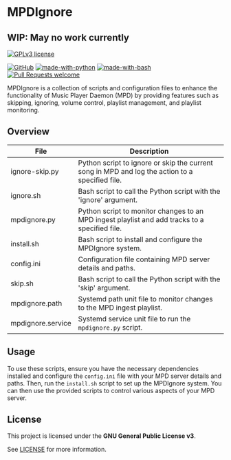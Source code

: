 # MPDIgnore
## WIP: May no work currently

[![GPLv3 license](https://img.shields.io/badge/License-GPLv3-blue.svg)](http://perso.crans.org/besson/LICENSE.html)

[![GitHub](https://badgen.net/badge/icon/github?icon=github&label)](https://github.com)
[![made-with-python](https://img.shields.io/badge/Made%20with-Python-1f425f.svg)](https://www.python.org/)
[![made-with-bash](https://img.shields.io/badge/Made%20with-Bash-1f425f.svg)](https://www.gnu.org/software/bash/)
[![Pull Requests welcome](https://img.shields.io/badge/PRs-welcome-ff69b4.svg?style=flat-square)](https://github.com/bonelifer/mpd-scripts/issues?q=is%3Aissue+is%3Aopen+label%3A%22help+wanted%22)

MPDIgnore is a collection of scripts and configuration files to enhance the functionality of Music Player Daemon (MPD) by providing features such as skipping, ignoring, volume control, playlist management, and playlist monitoring.

## Overview

| File                       | Description                                                                                     |
|----------------------------|-------------------------------------------------------------------------------------------------|
| ignore-skip.py | Python script to ignore or skip the current song in MPD and log the action to a specified file. |
| ignore.sh | Bash script to call the Python script with the 'ignore' argument.                               |
| mpdignore.py | Python script to monitor changes to an MPD ingest playlist and add tracks to a specified file.   |
| install.sh | Bash script to install and configure the MPDIgnore system.                                        |
| config.ini | Configuration file containing MPD server details and paths.                                       |
| skip.sh | Bash script to call the Python script with the 'skip' argument.                                    |
| mpdignore.path | Systemd path unit file to monitor changes to the MPD ingest playlist.                             |
| mpdignore.service | Systemd service unit file to run the `mpdignore.py` script.                                       |

## Usage

To use these scripts, ensure you have the necessary dependencies installed and configure the `config.ini` file with your MPD server details and paths. Then, run the `install.sh` script to set up the MPDIgnore system. You can then use the provided scripts to control various aspects of your MPD server.

## License

This project is licensed under the **GNU General Public License v3**.

See [LICENSE](LICENSE) for more information.
